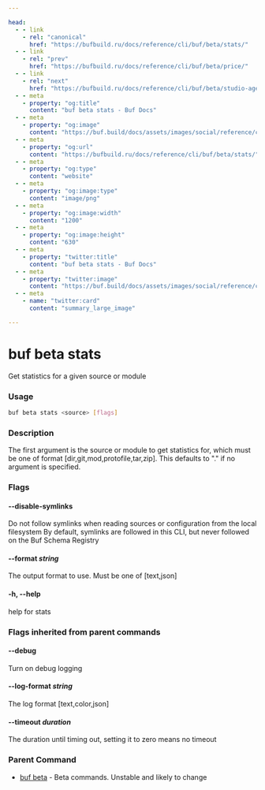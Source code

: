 ```yaml
---

head:
  - - link
    - rel: "canonical"
      href: "https://bufbuild.ru/docs/reference/cli/buf/beta/stats/"
  - - link
    - rel: "prev"
      href: "https://bufbuild.ru/docs/reference/cli/buf/beta/price/"
  - - link
    - rel: "next"
      href: "https://bufbuild.ru/docs/reference/cli/buf/beta/studio-agent/"
  - - meta
    - property: "og:title"
      content: "buf beta stats - Buf Docs"
  - - meta
    - property: "og:image"
      content: "https://buf.build/docs/assets/images/social/reference/cli/buf/beta/stats.png"
  - - meta
    - property: "og:url"
      content: "https://bufbuild.ru/docs/reference/cli/buf/beta/stats/"
  - - meta
    - property: "og:type"
      content: "website"
  - - meta
    - property: "og:image:type"
      content: "image/png"
  - - meta
    - property: "og:image:width"
      content: "1200"
  - - meta
    - property: "og:image:height"
      content: "630"
  - - meta
    - property: "twitter:title"
      content: "buf beta stats - Buf Docs"
  - - meta
    - property: "twitter:image"
      content: "https://buf.build/docs/assets/images/social/reference/cli/buf/beta/stats.png"
  - - meta
    - name: "twitter:card"
      content: "summary_large_image"

---
```


# buf beta stats

Get statistics for a given source or module

### Usage

```sh
buf beta stats <source> [flags]
```

### Description

The first argument is the source or module to get statistics for, which must be one of format \[dir,git,mod,protofile,tar,zip\]. This defaults to "." if no argument is specified.

### Flags

#### \--disable-symlinks

Do not follow symlinks when reading sources or configuration from the local filesystem By default, symlinks are followed in this CLI, but never followed on the Buf Schema Registry

#### \--format _string_

The output format to use. Must be one of \[text,json\]

#### \-h, --help

help for stats

### Flags inherited from parent commands

#### \--debug

Turn on debug logging

#### \--log-format _string_

The log format \[text,color,json\]

#### \--timeout _duration_

The duration until timing out, setting it to zero means no timeout

### Parent Command

- [buf beta](../) - Beta commands. Unstable and likely to change
